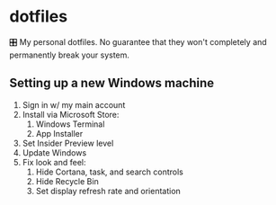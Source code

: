 # dotfiles
🎛 My personal dotfiles. No guarantee that they won't completely and permanently break your system.

## Setting up a new Windows machine

1. Sign in w/ my main account
2. Install via Microsoft Store:
    1. Windows Terminal
    2. App Installer
3. Set Insider Preview level
4. Update Windows
5. Fix look and feel:
    1. Hide Cortana, task, and search controls
    2. Hide Recycle Bin
    3. Set display refresh rate and orientation
